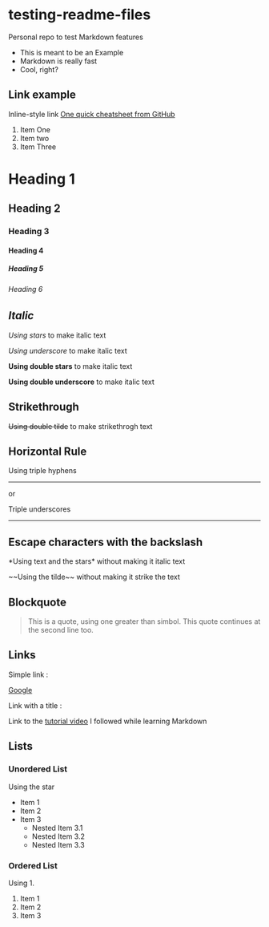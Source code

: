 # testing-readme-files
Personal repo to test Markdown features

* This is meant to be an Example
* Markdown is really fast
* Cool, right?

## Link example
Inline-style link
[One quick cheatsheet from GitHub](https://github.com/adam-p/markdown-here/wiki/Markdown-Cheatsheet)

1. Item One
2. Item two
3. Item Three

<!-- This is how you commentout something -->

<!-- Headings -->
# Heading 1
## Heading 2
### Heading 3
#### Heading 4
##### Heading 5
###### Heading 6

## _Italic_

<!-- Normal Italics -->
*Using stars* to make italic text

_Using underscore_ to make italic text

<!-- Strong (bold) Italics -->
**Using double stars** to make italic text

__Using double underscore__ to make italic text

## Strikethrough

<!-- Strikethrough -->
~~Using double tilde~~ to make strikethrogh text

## Horizontal Rule

<!-- Horizontal Lines/Separators -->
Using triple hyphens

---
or

Triple underscores
___

## Escape characters with the backslash

<!-- If you actually need to display the special characters like *, _ or ~. -->
<!-- Use the backslash before each character you want to display -->
\*Using text and the stars\* without making it italic text

\~~Using the tilde\~~ without making it strike the text

## Blockquote
<!-- Using one greater-than sign -->
> This is a quote, using one greater than simbol.
This quote continues at the second line too.

## Links

<!-- The text you want for the link has to be in brakets [] -->
<!-- The URL goes in the parenthesis -->

Simple link :

[Google](https://www.google.com/)

<!-- If I want a title to be displayed when the mouse hovers over the link, that goes inside the parenthesis, WITH A SPACE after the URL, in between double quotes -->

Link with a title :

Link to the [tutorial video](https://www.youtube.com/watch?v=HUBNt18RFbo "Markdown Crash Course") I followed while learning Markdown

## Lists

### Unordered List
<!-- For nested items, use the tap then the start again -->
Using the star

* Item 1
* Item 2
* Item 3
    * Nested Item 3.1
    * Nested Item 3.2
    * Nested Item 3.3

### Ordered List
<!--- You can list them as 1. 1. 1. .. or 1. 2. 3. .. -->
Using 1.

1. Item 1
1. Item 2
1. Item 3


